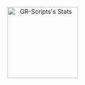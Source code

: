 <div class="badges-githubstats">
  <p align="center">
    <img src="https://github-readme-stats.vercel.app/api?username=GR-Scripts&theme=tokyonight&show_icons=true&hide_border=true&count_private=true" alt="GR-Scripts's Stats" height="165">
    <img src="https://github-readme-stats.vercel.app/api/top-langs/?username=LeSiiN&theme=radical&hide_border=false&include_all_commits=true&count_private=true&layout=compact
  </p>
</div>
